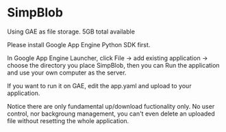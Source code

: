 SimpBlob
========

Using GAE as file storage. 5GB total available

Please install Google App Engine Python SDK first.

In Google App Engine Launcher, click File -> add existing application -> choose the directory you place SimpBlob, then you can Run the application and use your own computer as the server.

If you want to run it on GAE, edit the app.yaml and upload to your application.

Notice there are only fundamental up/download fuctionality only. No user control, nor backgroung management, you can't even delete an uploaded file without resetting the whole application.